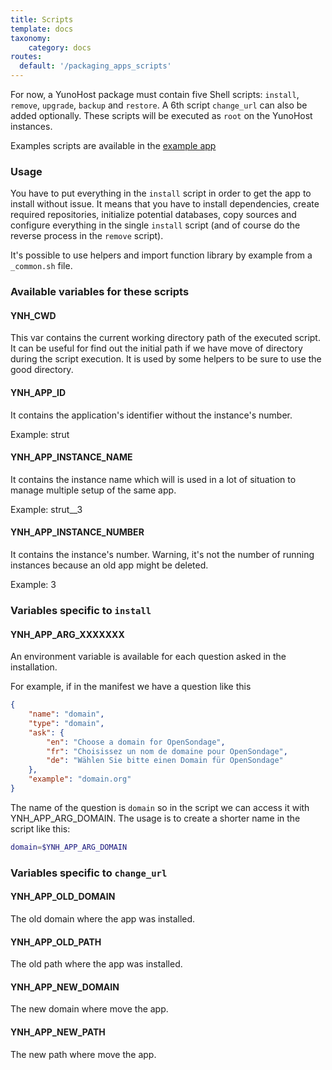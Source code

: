 ```yaml
---
title: Scripts
template: docs
taxonomy:
    category: docs
routes:
  default: '/packaging_apps_scripts'
---
```


For now, a YunoHost package must contain five Shell scripts: `install`, `remove`, `upgrade`, `backup` and `restore`. A 6th script `change_url` can also be added optionally.
These scripts will be executed as `root` on the YunoHost instances.

Examples scripts are available in the [example app](https://github.com/YunoHost/example_ynh/tree/master/scripts)

### Usage
You have to put everything in the `install` script in order to get the app to install without issue. It means that you have to install dependencies, create required repositories, initialize potential databases, copy sources and configure everything in the single `install` script (and of course do the reverse process in the `remove` script).

It's possible to use helpers and import function library by example from a `_common.sh` file.

### Available variables for these scripts
#### YNH_CWD
This var contains the current working directory path of the executed script. It can be useful for find out the initial path if we have move of directory during the script execution. It is used by some helpers to be sure to use the good directory.

#### YNH_APP_ID
It contains the application's identifier without the instance's number.

Example: strut

#### YNH_APP_INSTANCE_NAME
It contains the instance name which will is used in a lot of situation to manage multiple setup of the same app.

Example: strut__3
#### YNH_APP_INSTANCE_NUMBER
It contains the instance's number. Warning, it's not the number of running instances because an old app might be deleted.

Example: 3

### Variables specific to `install`
#### YNH_APP_ARG_XXXXXXX
An environment variable is available for each question asked in the installation.

For example, if in the manifest we have a question like this
```json
{
    "name": "domain",
    "type": "domain",
    "ask": {
        "en": "Choose a domain for OpenSondage",
        "fr": "Choisissez un nom de domaine pour OpenSondage",
        "de": "Wählen Sie bitte einen Domain für OpenSondage"
    },
    "example": "domain.org"
}
```

The name of the question is `domain` so in the script we can access it with YNH_APP_ARG_DOMAIN. The usage is to create a shorter name in the script like this:

```bash
domain=$YNH_APP_ARG_DOMAIN
```

### Variables specific to `change_url`
#### YNH_APP_OLD_DOMAIN
The old domain where the app was installed.
#### YNH_APP_OLD_PATH
The old path where the app was installed.
#### YNH_APP_NEW_DOMAIN
The new domain where move the app.
#### YNH_APP_NEW_PATH
The new path where move the app.

